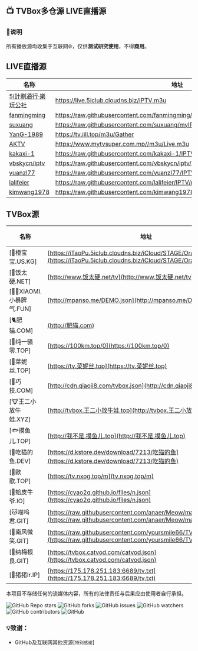 ## 📺 TVBox多仓源 LIVE直播源

### 📖说明
所有播放源均收集于互联网🌐，仅供**测试研究使用**，不得**商用**。

## LIVE直播源

|名称|地址|类型|
| ------------ | ------------ | ------------ |
|[5i計劃通行·樂玩公社](https://live.5iclub.cloudns.biz "樂玩公社")|https://live.5iclub.cloudns.biz/IPTV.m3u|IPV6|
|[fanmingming](https://github.com/fanmingming/live "fanmingming")|https://raw.githubusercontent.com/fanmingming/live/refs/heads/main/tv/m3u/ipv6.m3u|IPV6|
|[suxuang](https://github.com/suxuang/myIPTV "suxuang")|https://raw.githubusercontent.com/suxuang/myIPTV/main/ipv6.m3u|IPV4/IPV6|
|[YanG-1989](https://yang-1989.eu.org "YanG-1989")|https://tv.iill.top/m3u/Gather|IPV4/IPV6|
|[AKTV](https://www.mytvsuper.com.mp "AKTV")|https://www.mytvsuper.com.mp//m3u/Live.m3u|IPV4/IPV6|
|[kakaxi-1](https://github.com/kakaxi-1/IPTV "kakaxi-1")|https://raw.githubusercontent.com/kakaxi-1/IPTV/main/ipv6.m3u|IPV6|
|[vbskycn/iptv](https://github.com/vbskycn/iptv "vbskycn")|https://raw.githubusercontent.com/vbskycn/iptv/master/tv/iptv6.m3u|IPV6|
|[yuanzl77](https://github.com/yuanzl77/IPTV "yuanzl77")|https://raw.githubusercontent.com/yuanzl77/IPTV/raw/main/live.m3u|IPV4/IPV6|
|[lalifeier](https://github.com/lalifeier/IPTV "lalifeier")|https://raw.githubusercontent.com/lalifeier/IPTV/main/m3u/IPTV.m3u|IPV4/IPV6|
|[kimwang1978](https://github.com/kimwang1978/collect-tv-txt "kimwang1978")|https://raw.githubusercontent.com/kimwang1978/collect-tv-txt/main/live.m3u|IPV4/IPV6|

## TVBox源
|名称|地址|类型|
| ------------ | ------------ | ------------ |
|[🍊橙宝宝.US.KG]|[https://iTaoPu.5iclub.cloudns.biz/iCloud/STAGE/Orange.json](https://iTaoPu.5iclub.cloudns.biz/iCloud/STAGE/Orange.json)|源|
|[🍙饭太硬.NET]|[http://www.饭太硬.net/tv](http://www.饭太硬.net/tv)|源|
|[🦸‍♀️XIAOMI.小暴脾气.FUN]|[http://mpanso.me/DEMO.json](http://mpanso.me/DEMO.json)|源|
|[🐈肥猫.COM]|[(http://肥猫.com)](http://肥猫.com)|源|
|[🔞纯一骚零.TOP]|[https://100km.top/0](https://100km.top/0)|源|
|[🥑菜妮丝.TOP]|[https://tv.菜妮丝.top](https://tv.菜妮丝.top)|源|
|[🏓巧技.COM]|[http://cdn.qiaoji8.com/tvbox.json](http://cdn.qiaoji8.com/tvbox.json)|源|
|[🐮王二小放牛娃.XYZ]|[http://tvbox.王二小放牛娃.top](http://tvbox.王二小放牛娃.top)|源|
|[🐟摸鱼儿.TOP]|[http://我不是.摸鱼儿.top](http://我不是.摸鱼儿.top)|源|
|[🦉吃猫的鱼.DEV]|[https://d.kstore.dev/download/7213/吃猫的鱼](https://d.kstore.dev/download/7213/吃猫的鱼)|源|
|[🍁歐歌.TOP]|[https://tv.nxog.top/m](tv.nxog.top/m)|源|
|[🍺蛤皮牛爷.IO]|[https://cyao2q.github.io/files/n.json](https://cyao2q.github.io/files/n.json)|源|
|[🐱喵呜君.GIT]|[https://raw.githubusercontent.com/anaer/Meow/main/meow.json](https://raw.githubusercontent.com/anaer/Meow/main/meow.json)|源|
|[🍋南风微笑.GIT]|[https://raw.githubusercontent.com/yoursmile66/TVBox/main/XC.json](https://raw.githubusercontent.com/yoursmile66/TVBox/main/XC.json)|源|
|[🧿纳梅根良.GIT]|[https://tvbox.catvod.com/catvod.json](https://tvbox.catvod.com/catvod.json)|源|
|[🐷猪猪lr.IP]|[https://175.178.251.183:6689/tv.txt](https://175.178.251.183:6689/tv.txt)|源|

本项目不存储任何的流媒体内容，所有的法律责任与后果应由使用者自行承担。

<p>
<img alt="GitHub Repo stars" src="https://img.shields.io/github/stars/YuWell-Loong/iCloud">
<img alt="GitHub forks" src="https://img.shields.io/github/forks/YuWell-Loong/iCloud">
<img alt="GitHub issues" src="https://img.shields.io/github/issues/YuWell-Loong/iCloud">
<img alt="GitHub watchers" src="https://img.shields.io/github/watchers/YuWell-Loong/iCloudE">
<img alt="GitHub contributors" src="https://img.shields.io/github/contributors/YuWell-Loong/iCloud">
<img alt="GitHub" src="https://img.shields.io/github/license/YuWell-Loong/iCloud">
</p>

### 💡致谢：
- GitHub及互联网其他资源[`特别感谢`]
